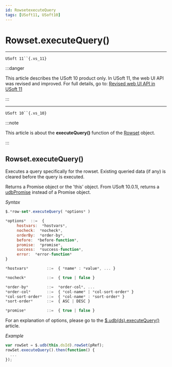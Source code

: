 ```yaml
---
id: RowsetexecuteQuery
tags: [USoft11, USoft10]
---
```

# Rowset.executeQuery()



----

`USoft 11``{.vs_11}`


:::danger

This article describes the USoft 10 product only.
In USoft 11, the web UI API was revised and improved. For full details, go to:
[Revised web UI API in USoft 11](/docs/Web_and_app_UIs/UDB_udb/Revised_web_UI_API_in_USoft_11.md)

:::

----

`USoft 10``{.vs_10}`


:::note

This article is about the **executeQuery()** function of the [Rowset](/docs/Web_and_app_UIs/UDB_Rowset/UDB_Rowset_object.md) object.

:::

## **Rowset.executeQuery()**

Executes a query specifically for the rowset. Existing queried data (if any) is cleared before the query is executed.

Returns a Promise object or the 'this' object. From USoft 10.0.1I, returns a [udbPromise](/docs/Web_and_app_UIs/JavaScript/Promises_for_asynchronous_Javascript.md) instead of a Promise object.

*Syntax*

```js
$.*row-set*.executeQuery( *options* )

*options*  ::=  {
     hostvars:  *hostvars*,
     nocheck:  *nocheck*,
     orderBy:  *order-by*,
     before:  *before-function*,
     promise:  *promise*,
     success:  *success-function*,
     error:  *error-function*
}

*hostvars*        ::=  { *name* : *value*, ... }

*nocheck*         ::=  { true | false }

*order-by*        ::=  *order-col*, ...
*order-col*       ::=  { *col-name* | *col-sort-order* }
*col-sort-order*  ::=  { *col-name* : *sort-order* }
*sort-order*      ::=  { ASC | DESC }

*promise*         ::=  { true | false }
```

For an explanation of options, please go to the [$.udb(ds).executeQuery()](/docs/Web_and_app_UIs/UDB_DataSourceContainer/udbdsexecuteQuery.md) article.

*Example*

```js
var rowSet = $.udb(this.dsId).rowSet(pRef);
rowSet.executeQuery().then(function() {
  ...
});
```